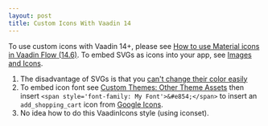 ```yaml
---
layout: post
title: Custom Icons With Vaadin 14
---
```


To use custom icons with Vaadin 14+, please see
[How to use Material icons in Vaadin Flow (14.6)](https://stackoverflow.com/questions/67981870/how-to-use-material-icons-in-vaadin-flow-14-6).
To embed SVGs as icons into your app, see
[Images and Icons](https://vaadin.com/docs/latest/flow/application/resources).

1. The disadvantage of SVGs is that you
   [can't change their color easily](https://stackoverflow.com/questions/22252472/how-to-change-the-color-of-an-svg-element)
2. To embed icon font see [Custom Themes: Other Theme Assets](https://vaadin.com/docs/latest/ds/customization/custom-theme/#other-theme-assets)
   then insert `<span style='font-family: My Font'>&#e854;</span>` to insert an `add_shopping_cart` icon from [Google Icons](https://fonts.google.com/icons?icon.style=Outlined).
3. No idea how to do this VaadinIcons style (using iconset).
